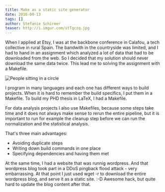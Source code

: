 ```yaml
---
title: Make as a static site generator
date: 2016-09-13
tags: []
author: Stefanie Schirmer
teaser: http://i.imgur.com/stTqczq.jpg
---
```

When I applied at Etsy, I was at the backbone conference in Calafou, a tech collective in rural Spain. The bandwith in the countryside was limited, and I had to hand in an assignment which analyzed a lot of data that had to be downloaded from the web. So I decided that my solution should never download the same data twice. This lead me to solving the assignment with a Makefile.

![People sitting in a circle](http://i.imgur.com/stTqczq.jpg)

I program in many languages and each one has different ways to build projects. When it is hard to remember the build specifics, I put them in a Makefile. To build my PHD thesis in LaTeX, I had a Makefile. 

For data analysis projects I also use Makefiles, because some steps take time and it does not always make sense to rerun the entire pipeline, but it is important to run for example the cleanup step before we can run the normalization and the statistical analysis.

That's three main advantages:

*   Avoiding duplicate steps
*   Writing down build commands in one place
*   Specifying dependencies and having them met

At the same time, I had a website that was runnig wordpress. And that wordpress blog took part in a DDoS pingback flood attack - very embarrassing. At that point I just used wget -r to download the entire wordpress blog, and serve it as a static site. :-D
Awesome hack, but quite hard to update the blog content after that.



